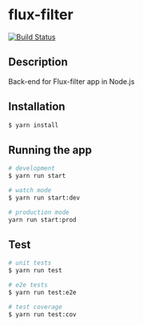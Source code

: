 # flux-filter

[![Build Status](https://travis-ci.org/Florianblt/flux-filter-back.svg?branch=master)](https://travis-ci.org/Florianblt/flux-filter-back)

## Description

Back-end for Flux-filter app in Node.js

## Installation

```bash
$ yarn install
```

## Running the app

```bash
# development
$ yarn run start

# watch mode
$ yarn run start:dev

# production mode
yarn run start:prod
```

## Test

```bash
# unit tests
$ yarn run test

# e2e tests
$ yarn run test:e2e

# test coverage
$ yarn run test:cov
```
